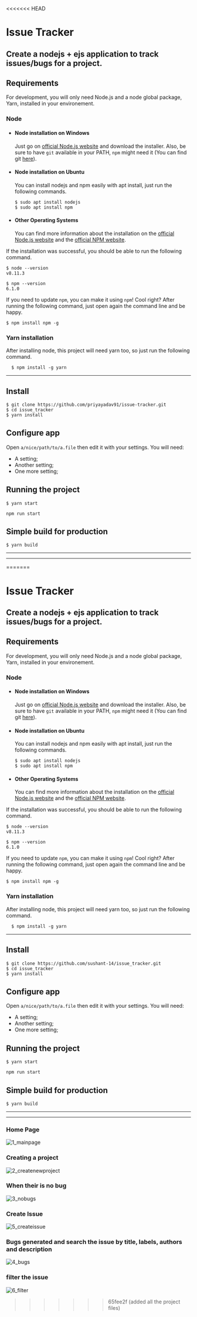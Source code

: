 <<<<<<< HEAD

# Issue Tracker

Create a nodejs + ejs  application to track issues/bugs for a project.
---
## Requirements

For development, you will only need Node.js and a node global package, Yarn, installed in your environement.

### Node
- #### Node installation on Windows

  Just go on [official Node.js website](https://nodejs.org/) and download the installer.
Also, be sure to have `git` available in your PATH, `npm` might need it (You can find git [here](https://git-scm.com/)).

- #### Node installation on Ubuntu

  You can install nodejs and npm easily with apt install, just run the following commands.

      $ sudo apt install nodejs
      $ sudo apt install npm

- #### Other Operating Systems
  You can find more information about the installation on the [official Node.js website](https://nodejs.org/) and the [official NPM website](https://npmjs.org/).

If the installation was successful, you should be able to run the following command.

    $ node --version
    v8.11.3

    $ npm --version
    6.1.0

If you need to update `npm`, you can make it using `npm`! Cool right? After running the following command, just open again the command line and be happy.

    $ npm install npm -g

###
### Yarn installation
  After installing node, this project will need yarn too, so just run the following command.

      $ npm install -g yarn

---

## Install

    $ git clone https://github.com/priyayadav91/issue-tracker.git
    $ cd issue_tracker
    $ yarn install

## Configure app

Open `a/nice/path/to/a.file` then edit it with your settings. You will need:

- A setting;
- Another setting;
- One more setting;

## Running the project
        
    $ yarn start
    
    npm run start

## Simple build for production

    $ yarn build
 ---
***
=======

# Issue Tracker

Create a nodejs + ejs  application to track issues/bugs for a project.
---
## Requirements

For development, you will only need Node.js and a node global package, Yarn, installed in your environement.

### Node
- #### Node installation on Windows

  Just go on [official Node.js website](https://nodejs.org/) and download the installer.
Also, be sure to have `git` available in your PATH, `npm` might need it (You can find git [here](https://git-scm.com/)).

- #### Node installation on Ubuntu

  You can install nodejs and npm easily with apt install, just run the following commands.

      $ sudo apt install nodejs
      $ sudo apt install npm

- #### Other Operating Systems
  You can find more information about the installation on the [official Node.js website](https://nodejs.org/) and the [official NPM website](https://npmjs.org/).

If the installation was successful, you should be able to run the following command.

    $ node --version
    v8.11.3

    $ npm --version
    6.1.0

If you need to update `npm`, you can make it using `npm`! Cool right? After running the following command, just open again the command line and be happy.

    $ npm install npm -g

###
### Yarn installation
  After installing node, this project will need yarn too, so just run the following command.

      $ npm install -g yarn

---

## Install

    $ git clone https://github.com/sushant-14/issue_tracker.git
    $ cd issue_tracker
    $ yarn install

## Configure app

Open `a/nice/path/to/a.file` then edit it with your settings. You will need:

- A setting;
- Another setting;
- One more setting;

## Running the project
        
    $ yarn start
    
    npm run start

## Simple build for production

    $ yarn build
 ---
***
### Home Page
![1_mainpage](https://user-images.githubusercontent.com/85845931/218548463-5729720c-913d-4ce2-b4ac-93ff1ddeeaa7.png)

### Creating a project
![2_createnewproject](https://user-images.githubusercontent.com/85845931/218548567-397f83e6-c7fa-446d-b653-d00e9181803d.png)

### When their is no bug
![3_nobugs](https://user-images.githubusercontent.com/85845931/218548577-70126d2e-46b2-4234-9872-f1640dda32c6.png)

### Create Issue
![5_createissue](https://user-images.githubusercontent.com/85845931/218548641-804a4798-4de5-48f3-80be-ed022bdeb40d.png)

### Bugs generated and search the issue by title, labels, authors and description
![4_bugs](https://user-images.githubusercontent.com/85845931/218548584-f82e8399-f5b4-4dff-a84a-40f874ee4add.png)

### filter the issue 
![6_filter](https://user-images.githubusercontent.com/85845931/218548658-0345ad3e-c9e1-49a5-9cd8-8b09d5bcdf34.png)
>>>>>>> 65fee2f (added all the project files)
